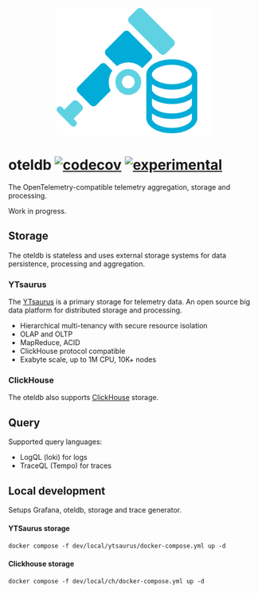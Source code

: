 <p align="center">
<img height="256" src="logo.svg" alt="oteldb svg logo">
</p>

# oteldb [![codecov](https://img.shields.io/codecov/c/github/go-faster/oteldb?label=cover)](https://codecov.io/gh/go-faster/oteldb) [![experimental](https://img.shields.io/badge/-experimental-blueviolet)](https://go-faster.org/docs/projects/status#experimental)

The OpenTelemetry-compatible telemetry aggregation, storage and processing.

Work in progress.

## Storage

The oteldb is stateless and uses external storage systems for data persistence, processing and aggregation.

### YTsaurus

The [YTsaurus](https://ytsaurus.tech/) is a primary storage for telemetry data.
An open source big data platform for distributed storage and processing.

- Hierarchical multi-tenancy with secure resource isolation
- OLAP and OLTP
- MapReduce, ACID
- ClickHouse protocol compatible
- Exabyte scale, up to 1M CPU, 10K+ nodes

### ClickHouse

The oteldb also supports [ClickHouse](https://clickhouse.com/) storage.

## Query

Supported query languages:
- LogQL (loki) for logs
- TraceQL (Tempo) for traces

## Local development

Setups Grafana, oteldb, storage and trace generator.

#### YTSaurus storage

```shell
docker compose -f dev/local/ytsaurus/docker-compose.yml up -d
```

#### Clickhouse storage

```shell
docker compose -f dev/local/ch/docker-compose.yml up -d
```

